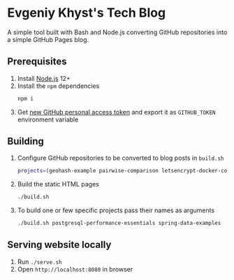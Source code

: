 # Evgeniy Khyst's Tech Blog

A simple tool built with Bash and Node.js converting GitHub repositories into a simple GitHub Pages blog.

## Prerequisites

1. Install [Node.js](https://nodejs.org/en/download/) 12+
2. Install the `npm` dependencies
    ```bash
    npm i
    ```
3. Get [new GitHub personal access token](https://github.com/settings/tokens/new) and export it as `GITHUB_TOKEN` environment variable

## Building

1. Configure GitHub repositories to be converted to blog posts in `build.sh`
    ```bash
    projects=(geohash-example pairwise-comparison letsencrypt-docker-compose)
    ```
2. Build the static HTML pages
    ```bash
    ./build.sh
    ```

3. To build one or few specific projects pass their names as arguments
    ```bash
    ./build.sh postgresql-performance-essentials spring-data-examples
    ```

## Serving website locally

1. Run `./serve.sh`
2. Open `http://localhost:8080` in browser
